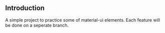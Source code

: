 ## Introduction

A simple project to practice some of material-ui elements.
Each feature will be done on a seperate branch.
